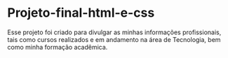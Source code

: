 # Projeto-final-html-e-css
Esse projeto foi criado para divulgar as minhas informações profissionais, tais como cursos realizados e em andamento na área de Tecnologia, bem como minha formação acadêmica.
